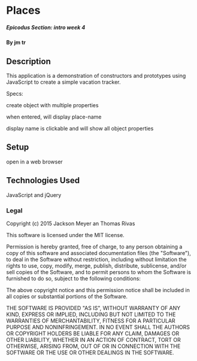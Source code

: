 # Places

##### Epicodus Section: intro week 4

#### By jm tr

## Description

This application is a demonstration of constructors and prototypes using JavaScript to create a simple vacation tracker.


Specs:  

create object with multiple properties

when entered, will display place-name

display name is clickable and will show all object properties



## Setup

open in a web browser

## Technologies Used

JavaScript and jQuery

### Legal

Copyright (c) 2015 Jackson Meyer an Thomas Rivas

This software is licensed under the MIT license.

Permission is hereby granted, free of charge, to any person obtaining a copy
of this software and associated documentation files (the "Software"), to deal
in the Software without restriction, including without limitation the rights
to use, copy, modify, merge, publish, distribute, sublicense, and/or sell
copies of the Software, and to permit persons to whom the Software is
furnished to do so, subject to the following conditions:

The above copyright notice and this permission notice shall be included in
all copies or substantial portions of the Software.

THE SOFTWARE IS PROVIDED "AS IS", WITHOUT WARRANTY OF ANY KIND, EXPRESS OR
IMPLIED, INCLUDING BUT NOT LIMITED TO THE WARRANTIES OF MERCHANTABILITY,
FITNESS FOR A PARTICULAR PURPOSE AND NONINFRINGEMENT. IN NO EVENT SHALL THE
AUTHORS OR COPYRIGHT HOLDERS BE LIABLE FOR ANY CLAIM, DAMAGES OR OTHER
LIABILITY, WHETHER IN AN ACTION OF CONTRACT, TORT OR OTHERWISE, ARISING FROM,
OUT OF OR IN CONNECTION WITH THE SOFTWARE OR THE USE OR OTHER DEALINGS IN
THE SOFTWARE.
